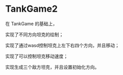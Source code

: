 # TankGame2

在 TankGame 的基础上，

实现了不同方向坦克的绘制；

实现了通过wasd控制坦克上左下右四个方向，并且移动；

实现了可以控制坦克移动速度；

实现生成三个敌方坦克，并且设置初始化方向。